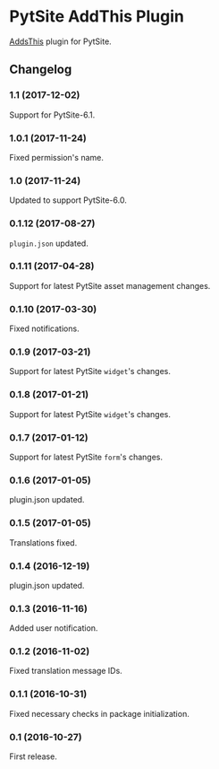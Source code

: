 # PytSite AddThis Plugin

[AddsThis](https://addthis.com) plugin for PytSite.


## Changelog


### 1.1 (2017-12-02)

Support for PytSite-6.1.


### 1.0.1 (2017-11-24)

Fixed permission's name.


### 1.0 (2017-11-24)

Updated to support PytSite-6.0.


### 0.1.12 (2017-08-27)

`plugin.json` updated.


### 0.1.11 (2017-04-28)

Support for latest PytSite asset management changes.


### 0.1.10 (2017-03-30)

Fixed notifications.


### 0.1.9 (2017-03-21)

Support for latest PytSite `widget`'s changes.


### 0.1.8 (2017-01-21)

Support for latest PytSite `widget`'s changes.


### 0.1.7 (2017-01-12)

Support for latest PytSite `form`'s changes.


### 0.1.6 (2017-01-05)

plugin.json updated.


### 0.1.5 (2017-01-05)

Translations fixed.


### 0.1.4 (2016-12-19)

plugin.json updated.


### 0.1.3 (2016-11-16)

Added user notification.


### 0.1.2 (2016-11-02)

Fixed translation message IDs.


### 0.1.1 (2016-10-31)

Fixed necessary checks in package initialization.


### 0.1 (2016-10-27)

First release.

